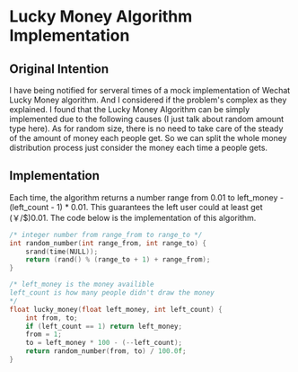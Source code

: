 # Lucky Money Algorithm Implementation #

## Original Intention ##

I have being notified for serveral times of a mock implementation of Wechat Lucky Money algorithm. And I considered if the problem's complex as they explained. I found that the Lucky Money Algorithm can be simply implemented due to the following causes (I just talk about random amount type here). As for random size, there is no need to take care of the steady of the amount of money each people get. So we can split the whole money distribution process just consider the money each time a people gets.

## Implementation ##

Each time, the algorithm returns a number range from 0.01 to left_money - (left_count - 1) * 0.01. This guarantees the left user could at least get (￥/$)0.01. The code below is the implementation of this algorithm.

```c
/* integer number from range_from to range_to */
int random_number(int range_from, int range_to) {
    srand(time(NULL));
    return (rand() % (range_to + 1) + range_from);
}

/* left_money is the money availible 
left_count is how many people didn't draw the money 
*/
float lucky_money(float left_money, int left_count) {
    int from, to;
    if (left_count == 1) return left_money;
    from = 1;
    to = left_money * 100 - (--left_count);
    return random_number(from, to) / 100.0f;
}
```